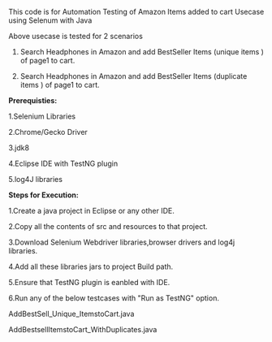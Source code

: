 This code is for Automation Testing of Amazon Items added to cart Usecase using Selenum with Java 

<p>
Above usecase is tested for 2 scenarios 

1. Search Headphones in Amazon and add BestSeller Items (unique items )  of page1 to cart.

2. Search Headphones in Amazon and add BestSeller Items (duplicate items )  of page1 to cart.


<b>Prerequisties:</b>

1.Selenium Libraries 

2.Chrome/Gecko Driver 

3.jdk8 

4.Eclipse IDE with TestNG plugin 

5.log4J libraries 



<b>Steps for Execution:</b>

1.Create a java project in Eclipse or any other IDE.

2.Copy all the contents of src and resources to that project.

3.Download Selenium Webdriver libraries,browser drivers  and log4j libraries.

4.Add all these libraries jars to project  Build path.

5.Ensure that TestNG plugin is eanbled with IDE.

6.Run any of the below testcases  with "Run as TestNG" option. 

AddBestSell_Unique_ItemstoCart.java

AddBestsellItemstoCart_WithDuplicates.java

